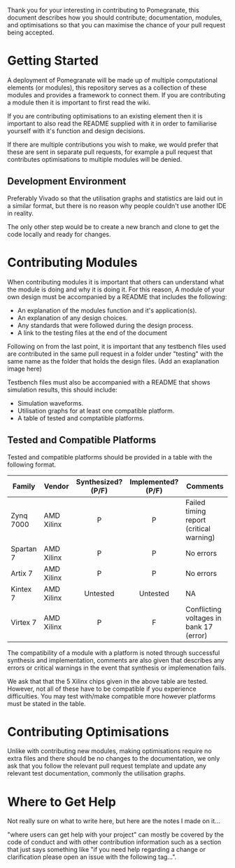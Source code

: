 Thank you for your interesting in contributing to Pomegranate, this document describes how you should contribute; documentation, modules, and optimisations so that you can maximise the chance of your pull request being accepted.

# Getting Started
A deployment of Pomegranate will be made up of multiple computational elements (or modules), this repository serves as a collection of these modules and provides a framework to connect them. If you are contributing a module then it is important to first read the wiki.

If you are contributing optimisations to an existing element then it is important to also read the README supplied with it in order to familiarise yourself with it's function and design decisions.

If there are multiple contributions you wish to make, we would prefer that these are sent in separate pull requests, for example a pull request that contributes optimisations to multiple modules will be denied.

## Development Environment
Preferably Vivado so that the utilisation graphs and statistics are laid out in a similar format, but there is no reason why people couldn't use another IDE in reality.

The only other step would be to create a new branch and clone to get the code locally and ready for changes.

# Contributing Modules
When contributing modules it is important that others can understand what the module is doing and why it is doing it. For this reason, A module of your own design must be accompanied by a README that includes the following:
- An explanation of the modules function and it's application(s).
- An explanation of any design choices.
- Any standards that were followed during the design process.
- A link to the testing files at the end of the document

Following on from the last point, it is important that any testbench files used are contributed in the same pull request in a folder under "testing" with the same name as the folder that holds the design files. (Add an exaplanation image here)

Testbench files must also be accompanied with a README that shows simulation results, this should include:
- Simulation waveforms.
- Utilisation graphs for at least one compatible platform.
- A table of tested and comptatible platforms.

## Tested and Compatible Platforms
Tested and compatible platforms should be provided in a table with the following format.

| Family | Vendor | Synthesized? (P/F) | Implemented? (P/F) | Comments |
| --- | --- | :---: | :---: | --- |
| Zynq 7000 | AMD Xilinx | P | P | Failed timing report (critical warning) |
| Spartan 7 | AMD Xilinx | P | P | No errors |
| Artix 7 | AMD Xilinx | P | P | No errors |
| Kintex 7 | AMD Xilinx | Untested | Untested | NA |
| Virtex 7 | AMD Xilinx | P | F | Conflicting voltages in bank 17 (error) |

The compatibility of a module with a platform is noted through successful synthesis and implementation, comments are also given that describes any errors or critical warnings in the event that synthesis or implemenation fails.

We ask that that the 5 Xilinx chips given in the above table are tested. However, not all of these have to be compatible if you experience difficulties. You may test with/make compatible more however platforms must be stated in the table.

# Contributing Optimisations
Unlike with contributing new modules, making optimisations require no extra files and there should be no changes to the documentation, we only ask that you follow the relevant pull request template and update any relevant test documentation, commonly the utilisation graphs.

# Where to Get Help
Not really sure on what to write here, but here are the notes I made on it...

"where users can get help with your project" can mostly be covered by the code of conduct and with other contribution information such as a section that just says something like "if you need help regarding a change or clarification please open an issue with the following tag...".